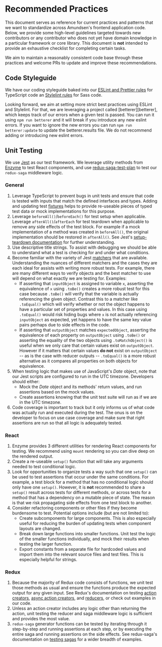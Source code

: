 # Recommended Practices

This document serves as reference for current practices and patterns that we want to standardize across Amundsen's frontend application code. Below, we provide some high-level guidelines targeted towards new contributors or any contributor who does not yet have domain knowledge in a particular framework or core library. This document is **not** intended to provide an exhaustive checklist for completing certain tasks.

We aim to maintain a reasonably consistent code base through these practices and welcome PRs to update and improve these recommendations.

## Code Styleguide

We have our coding styleguide baked into our [ESLint and Prettier rules](https://github.com/amundsen-io/amundsen/blob/main/frontend/amundsen_application/static/package.json#L261) for TypeScript code an [Stylelint rules](https://github.com/amundsen-io/amundsen/blob/main/frontend/amundsen_application/static/package.json#L556) for Sass code.

Looking forward, we aim at setting more strict best practices using ESLint and Stylelint. For that, we are leveraging a project called [betterer][betterer], which keeps track of our errors when a given test is passed. You can run it using `npm run betterer` and it will break if you introduce any new eslint errors. If you want to ignore the new errors you can run `npm run betterer:update` to update the betterer.results file. We do not recommend adding or introducing new eslint errors.

## Unit Testing

We use [Jest](https://jestjs.io/) as our test framework. We leverage utility methods from [Enzyme](https://airbnb.io/enzyme/) to test React components, and use [redux-saga-test-plan](https://github.com/jfairbank/redux-saga-test-plan#documentation) to test our `redux-saga` middleware logic.

### General

1. Leverage TypeScript to prevent bugs in unit tests and ensure that code is tested with inputs that match the defined interfaces and types. Adding and updating test [fixtures](https://github.com/lyft/amundsenfrontendlibrary/tree/master/amundsen_application/static/js/fixtures) helps to provide re-useable pieces of typed test data or mock implementations for this purpose.
2. Leverage `beforeAll()`/`beforeEach()` for test setup when applicable. Leverage `afterAll()`/`afterEach` for test teardown when applicable to remove any side effects of the test block. For example if a mock implementation of a method was created in `beforeAll()`, the original implementation should be restored in `afterAll()`. See Jest's [setup-teardown documentation](https://jestjs.io/docs/en/setup-teardown) for further understanding.
3. Use descriptive title strings. To assist with debugging we should be able to understand what a test is checking for and under what conditions.
4. Become familiar with the variety of Jest [matchers](https://jestjs.io/docs/en/expect) that are available. Understanding the nuances of different matchers and the cases they are each ideal for assists with writing more robust tests. For example, there are many different ways to verify objects and the best matcher to use will depend on what exactly we are testing for. Examples:
   - If asserting that `inputObject` is assigned to variable `x`, asserting the equivalence of `x` using `.toBe()` creates a more robust test for this case because `.toBe()` will verify that the variable is actually referencing the given object. Contrast this to a matcher like `.toEqual()` which will verify whether or not the object happens to have a particular set of properties and values. In this case using `.toEqual()` would risk hiding bugs where `x` is not actually referencing `inputObject` as expected, yet happens to have the same key value pairs perhaps due to side effects in the code.
   - If asserting that `outputObject` matches `expectedObject`, asserting the equivalence of each property on `outputObject` using `.toBe()` or asserting the equality of the two objects using `.toMatchObject()` is useful when we only care that certain values exist on `outputObject`. However if it matters that certain values **do not** exist on `outputObject` -- as is the case with reducer outputs -- `.toEqual()` is a more robust alternative as it compares all properties on both objects for equivalence.
5. When testing logic that makes use of JavaScript's _Date_ object, note that our Jest scripts are configured to run in the UTC timezone. Developers should either:
   - Mock the _Date_ object and its methods' return values, and run assertions based on the mock values.
   - Create assertions knowing that the unit test suite will run as if we are in the UTC timezone.
6. Code coverage is important to track but it only informs us of what code was actually run and executed during the test. The onus is on the developer to focus on use case coverage and make sure that right assertions are run so that all logic is adequately tested.

### React

1. Enzyme provides 3 different utilities for rendering React components for testing. We recommend using `mount` rendering so you can dive deep on the rendered output.
2. Create a re-useable `setup()` function that will take any arguments needed to test conditional logic.
3. Look for opportunities to organize tests a way such that one `setup()` can be used to test assertions that occur under the same conditions. For example, a test block for a method that has no conditional logic should only have one `setup()`. However, it is **not** recommended to share a `setup()` result across tests for different methods, or across tests for a method that has a dependency on a mutable piece of state. The reason is that we risk propagating side effects from one test block to another.
4. Consider refactoring components or other files if they become burdensome to test. Potential options include (but are not limited to):
   - Create subcomponents for large components. This is also especially useful for reducing the burden of updating tests when component layouts are changed.
   - Break down large functions into smaller functions. Unit test the logic of the smaller functions individually, and mock their results when testing the larger function.
   - Export constants from a separate file for hardcoded values and import them into the relevant source files and test files. This is especially helpful for strings.

### Redux

1. Because the majority of Redux code consists of functions, we unit test those methods as usual and ensure the functions produce the expected output for any given input. See Redux's documentation on testing [action creators](https://redux.js.org/recipes/writing-tests#action-creators), [async action creators](https://redux.js.org/recipes/writing-tests#async-action-creators), and [reducers](https://redux.js.org/recipes/writing-tests#reducers), or check out examples in our code.
2. Unless an action creator includes any logic other than returning the action, unit testing the reducer and saga middleware logic is sufficient and provides the most value.
3. `redux-saga` generator functions can be tested by iterating through it step-by-step and running assertions at each step, or by executing the entire saga and running assertions on the side effects. See redux-saga's documentation on [testing sagas](https://redux-saga.js.org/docs/advanced/Testing.html) for a wider breadth of examples.
